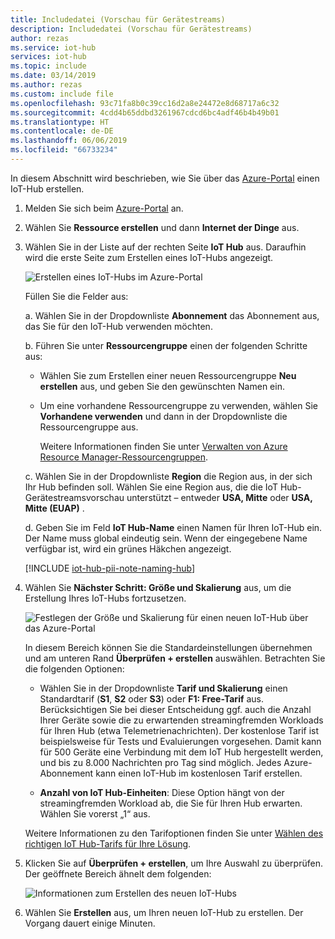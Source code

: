 ```yaml
---
title: Includedatei (Vorschau für Gerätestreams)
description: Includedatei (Vorschau für Gerätestreams)
author: rezas
ms.service: iot-hub
services: iot-hub
ms.topic: include
ms.date: 03/14/2019
ms.author: rezas
ms.custom: include file
ms.openlocfilehash: 93c71fa8b0c39cc16d2a8e24472e8d68717a6c32
ms.sourcegitcommit: 4cdd4b65ddbd3261967cdcd6bc4adf46b4b49b01
ms.translationtype: HT
ms.contentlocale: de-DE
ms.lasthandoff: 06/06/2019
ms.locfileid: "66733234"
---
```

In diesem Abschnitt wird beschrieben, wie Sie über das [Azure-Portal](https://portal.azure.com) einen IoT-Hub erstellen.

1. Melden Sie sich beim [Azure-Portal](https://portal.azure.com) an.

1. Wählen Sie **Ressource erstellen** und dann **Internet der Dinge** aus.

1. Wählen Sie in der Liste auf der rechten Seite **IoT Hub** aus. Daraufhin wird die erste Seite zum Erstellen eines IoT-Hubs angezeigt.

   ![Erstellen eines IoT-Hubs im Azure-Portal](./media/iot-hub-include-create-hub-device-streams/iot-hub-creation-01.png)

   Füllen Sie die Felder aus:

   a. Wählen Sie in der Dropdownliste **Abonnement** das Abonnement aus, das Sie für den IoT-Hub verwenden möchten.

   b. Führen Sie unter **Ressourcengruppe** einen der folgenden Schritte aus: 
      * Wählen Sie zum Erstellen einer neuen Ressourcengruppe **Neu erstellen** aus, und geben Sie den gewünschten Namen ein. 
      * Um eine vorhandene Ressourcengruppe zu verwenden, wählen Sie **Vorhandene verwenden** und dann in der Dropdownliste die Ressourcengruppe aus. 
      
        Weitere Informationen finden Sie unter [Verwalten von Azure Resource Manager-Ressourcengruppen](../articles/azure-resource-manager/manage-resource-groups-portal.md).

   c. Wählen Sie in der Dropdownliste **Region** die Region aus, in der sich Ihr Hub befinden soll. Wählen Sie eine Region aus, die die IoT Hub-Gerätestreamsvorschau unterstützt – entweder **USA, Mitte** oder **USA, Mitte (EUAP)** .

   d. Geben Sie im Feld **IoT Hub-Name** einen Namen für Ihren IoT-Hub ein. Der Name muss global eindeutig sein. Wenn der eingegebene Name verfügbar ist, wird ein grünes Häkchen angezeigt.

   [!INCLUDE [iot-hub-pii-note-naming-hub](iot-hub-pii-note-naming-hub.md)]

1. Wählen Sie **Nächster Schritt: Größe und Skalierung** aus, um die Erstellung Ihres IoT-Hubs fortzusetzen.

   ![Festlegen der Größe und Skalierung für einen neuen IoT-Hub über das Azure-Portal](./media/iot-hub-include-create-hub-device-streams/iot-hub-creation-02.png)

   In diesem Bereich können Sie die Standardeinstellungen übernehmen und am unteren Rand **Überprüfen + erstellen** auswählen. Betrachten Sie die folgenden Optionen:

   * Wählen Sie in der Dropdownliste **Tarif und Skalierung** einen Standardtarif (**S1**, **S2** oder **S3**) oder **F1: Free-Tarif** aus. Berücksichtigen Sie bei dieser Entscheidung ggf. auch die Anzahl Ihrer Geräte sowie die zu erwartenden streamingfremden Workloads für Ihren Hub (etwa Telemetrienachrichten). Der kostenlose Tarif ist beispielsweise für Tests und Evaluierungen vorgesehen. Damit kann für 500 Geräte eine Verbindung mit dem IoT Hub hergestellt werden, und bis zu 8.000 Nachrichten pro Tag sind möglich. Jedes Azure-Abonnement kann einen IoT-Hub im kostenlosen Tarif erstellen. 

   * **Anzahl von IoT Hub-Einheiten**: Diese Option hängt von der streamingfremden Workload ab, die Sie für Ihren Hub erwarten. Wählen Sie vorerst „1“ aus.

   Weitere Informationen zu den Tarifoptionen finden Sie unter [Wählen des richtigen IoT Hub-Tarifs für Ihre Lösung](../articles/iot-hub/iot-hub-scaling.md).

1. Klicken Sie auf **Überprüfen + erstellen**, um Ihre Auswahl zu überprüfen. Der geöffnete Bereich ähnelt dem folgenden:

   ![Informationen zum Erstellen des neuen IoT-Hubs](./media/iot-hub-include-create-hub-device-streams/iot-hub-creation-03.png)

1. Wählen Sie **Erstellen** aus, um Ihren neuen IoT-Hub zu erstellen. Der Vorgang dauert einige Minuten.
